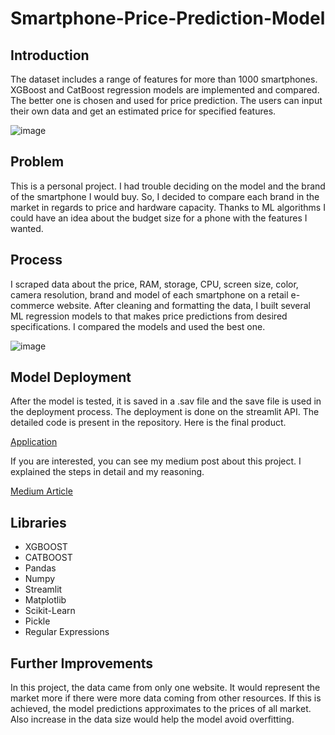 # Smartphone-Price-Prediction-Model
## Introduction

The dataset includes a range of features for more than 1000 smartphones. XGBoost and CatBoost regression models are implemented and compared. The better one is chosen and used for price prediction. The users can input their own data and get an estimated price for specified features. 


![image](https://user-images.githubusercontent.com/105684729/187708339-99b12e54-fddc-4181-830b-6a4b94e35689.png)

## Problem 

This is a personal project. I had trouble deciding on the model and the brand of the smartphone I would buy. So, I decided to compare each brand in the market in regards to price and hardware capacity. Thanks to  ML algorithms I could have an idea about the budget size for a phone with the features I wanted.

## Process

I scraped data about the price, RAM, storage, CPU, screen size, color, camera resolution, brand and model of each smartphone on a retail e-commerce website. After cleaning and formatting the data, I built several ML regression models to that makes price predictions from desired specifications. I compared the models and used the best one.

![image](https://user-images.githubusercontent.com/105684729/189375183-b675cc74-2602-4c30-b675-e1c729fea4cb.png)

## Model Deployment

After the model is tested, it is saved in a .sav file and the save file is used in the deployment process. The deployment is done on the streamlit API. The detailed code is present in the repository. Here is the final product.  

[Application](https://yusufgulcan-smartphone-price-prediction-model-deployment-kr4n3c.streamlitapp.com/)



If you are interested, you can see my medium post about this project. I explained the steps in detail and my reasoning.

[Medium Article](https://medium.com/p/ad51bf8c45d6)


## Libraries
- XGBOOST 
- CATBOOST
- Pandas
- Numpy
- Streamlit
- Matplotlib
- Scikit-Learn
- Pickle
- Regular Expressions

## Further Improvements

In this project, the data came from only one website. It would represent the market more if there were more data coming from other resources. If this is achieved, the model predictions approximates to the prices of all market. Also increase in the data size would help the model avoid overfitting. 





